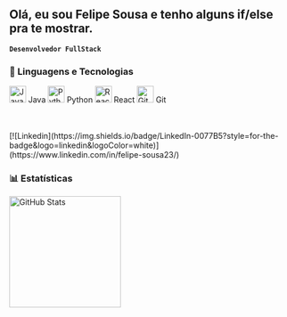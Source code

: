 ## Olá, eu sou Felipe Sousa e tenho alguns if/else pra te mostrar. 

**`Desenvolvedor FullStack`**
<p align="left">

### 🤖 Linguagens e Tecnologias

<img alt="Java" src="https://cdn.jsdelivr.net/gh/devicons/devicon@latest/icons/java/java-original.svg" width="30px"/> Java
<img alt="Python" src="https://cdn.jsdelivr.net/gh/devicons/devicon@latest/icons/python/python-original.svg" width="30px"/> Python
<img alt="React" src="https://cdn.jsdelivr.net/gh/devicons/devicon@latest/icons/react/react-original.svg" width="30px"/> React
<img alt="Git" src="https://cdn.jsdelivr.net/gh/devicons/devicon@latest/icons/git/git-original.svg" width="30px"/> Git

<br>
<br>
[![Linkedin](https://img.shields.io/badge/LinkedIn-0077B5?style=for-the-badge&logo=linkedin&logoColor=white)](https://www.linkedin.com/in/felipe-sousa23/)

### 📊 Estatísticas

<p>
  <img 
    align="left" 
    alt="GitHub Stats" 
    height="200" 
    style="padding-right: 10px;" 
    src="https://github-readme-stats.vercel.app/api?username=sousafelipe19&show_icons=true&theme=dracula&include_all_commits=true&locale=pt-br" 
  />
</p>

